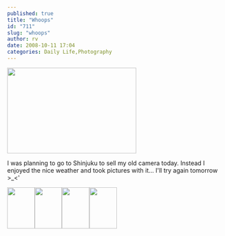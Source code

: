 ```yaml
---
published: true
title: "Whoops"
id: "711"
slug: "whoops"
author: rv
date: 2008-10-11 17:04
categories: Daily Life,Photography
---
```

<a href="https://s3.amazonaws.com/cfwblog/uploads/2008/10/img_9810.jpg"><img class="aligncenter size-medium wp-image-714" title="img_9810" src="https://s3.amazonaws.com/cfwblog/uploads/2008/10/img_9810.jpg?w=300" alt="" width="300" height="199" /></a>

I was planning to go to Shinjuku to sell my old camera today. Instead I enjoyed the nice weather and took pictures with it... I'll try again tomorrow &gt;_&lt;'

<a href="https://s3.amazonaws.com/cfwblog/uploads/2008/10/img_9799.jpg"><img class="alignnone size-thumbnail wp-image-712" title="img_9799" src="https://s3.amazonaws.com/cfwblog/uploads/2008/10/img_9799.jpg?w=64" alt="" width="64" height="96" /></a><a href="https://s3.amazonaws.com/cfwblog/uploads/2008/10/img_9804.jpg"><img class="alignnone size-thumbnail wp-image-713" title="img_9804" src="https://s3.amazonaws.com/cfwblog/uploads/2008/10/img_9804.jpg?w=63" alt="" width="63" height="96" /></a><a href="https://s3.amazonaws.com/cfwblog/uploads/2008/10/img_9822.jpg"><img class="alignnone size-thumbnail wp-image-715" title="img_9822" src="https://s3.amazonaws.com/cfwblog/uploads/2008/10/img_9822.jpg?w=64" alt="" width="64" height="96" /></a><a href="https://s3.amazonaws.com/cfwblog/uploads/2008/10/img_9834.jpg"><img class="alignnone size-thumbnail wp-image-716" title="img_9834" src="https://s3.amazonaws.com/cfwblog/uploads/2008/10/img_9834.jpg?w=64" alt="" width="64" height="96" /></a>